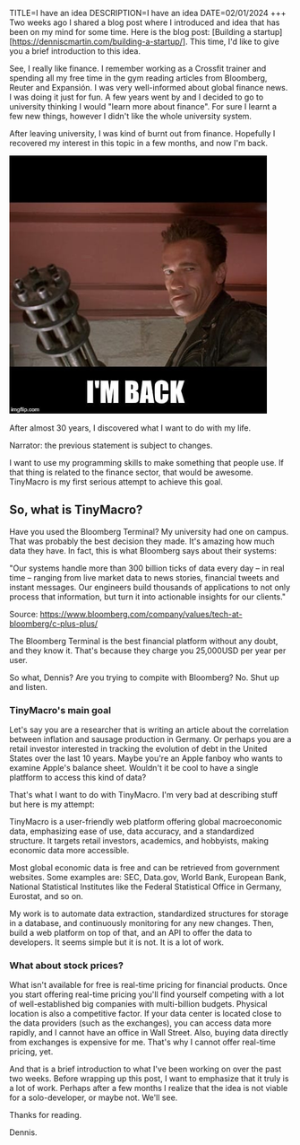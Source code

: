 TITLE=I have an idea
DESCRIPTION=I have an idea
DATE=02/01/2024
+++
Two weeks ago I shared a blog post where I introduced and idea that has been on my mind for some time. Here is the blog post: [Building a startup][https://denniscmartin.com/building-a-startup/]. This time, I'd like to give you a brief introduction to this idea.

See, I really like finance. I remember working as a Crossfit trainer and spending all my free time in the gym reading articles from Bloomberg, Reuter and Expansión. I was very well-informed about global finance news. I was doing it just for fun. A few years went by and I decided to go to university thinking I would "learn more about finance". For sure I learnt a few new things, however I didn't like the whole university system.

After leaving university, I was kind of burnt out from finance. Hopefully I recovered my interest in this topic in a few months, and now I'm back.

![I'm back meme](../static/im-back.png)

After almost 30 years, I discovered what I want to do with my life.

Narrator: the previous statement is subject to changes.

I want to use my programming skills to make something that people use. If that thing is related to the finance sector, that would be awesome. TinyMacro is my first serious attempt to achieve this goal.

## So, what is TinyMacro?

Have you used the Bloomberg Terminal? My university had one on campus. That was probably the best decision they made. It's amazing how much data they have. In fact, this is what Bloomberg says about their systems:

"Our systems handle more than 300 billion ticks of data every day – in real time – ranging from live market data to news stories, financial tweets and instant messages. Our engineers build thousands of applications to not only process that information, but turn it into actionable insights for our clients."

Source: <https://www.bloomberg.com/company/values/tech-at-bloomberg/c-plus-plus/>

The Bloomberg Terminal is the best financial platform without any doubt, and they know it. That's because they charge you 25,000USD per year per user.

So what, Dennis? Are you trying to compite with Bloomberg? No. Shut up and listen.

### TinyMacro's main goal

Let's say you are a researcher that is writing an article about the correlation between inflation and sausage production in Germany. Or perhaps you are a retail investor interested in tracking the evolution of debt in the United States over the last 10 years. Maybe you're an Apple fanboy who wants to examine Apple's balance sheet. Wouldn't it be cool to have a single platfform to access this kind of data?

That's what I want to do with TinyMacro. I'm very bad at describing stuff but here is my attempt:

TinyMacro is a user-friendly web platform offering global macroeconomic data, emphasizing ease of use, data accuracy, and a standardized structure. It targets retail investors, academics, and hobbyists, making economic data more accessible.

Most global economic data is free and can be retrieved from government websites. Some examples are: SEC, Data.gov, World Bank, European Bank, National Statistical Institutes like the Federal Statistical Office in Germany, Eurostat, and so on.

My work is to automate data extraction, standardized structures for storage in a database, and continuously monitoring for any new changes. Then, build a web platform on top of that, and an API to offer the data to developers. It seems simple but it is not. It is a lot of work.

### What about stock prices?

What isn't available for free is real-time pricing for financial products. Once you start offering real-time pricing you'll find yourself competing with a lot of well-established big companies with multi-billion budgets. Physical location is also a competitive factor. If your data center is located close to the data providers (such as the exchanges), you can access data more rapidly, and I cannot have an office in Wall Street. Also, buying data directly from exchanges is expensive for me. That's why I cannot offer real-time pricing, yet.

And that is a brief introduction to what I've been working on over the past two weeks. Before wrapping up this post, I want to emphasize that it truly is a lot of work. Perhaps after a few months I realize that the idea is not viable for a solo-developer, or maybe not. We'll see.

Thanks for reading.

Dennis.